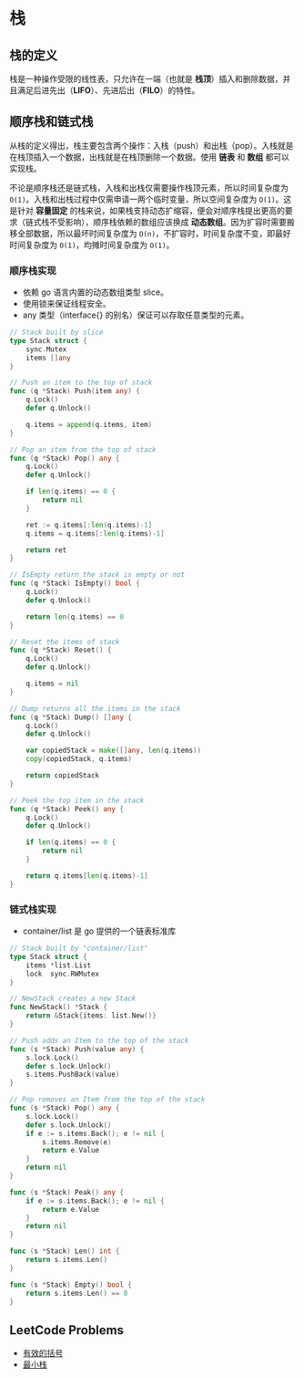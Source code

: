 # 栈

## 栈的定义

栈是一种操作受限的线性表，只允许在一端（也就是 **栈顶**）插入和删除数据，并且满足后进先出（**LIFO**）、先进后出（**FILO**）的特性。

## 顺序栈和链式栈

从栈的定义得出，栈主要包含两个操作：入栈（push）和出栈（pop）。入栈就是在栈顶插入一个数据，出栈就是在栈顶删除一个数据。使用 **链表** 和 **数组** 都可以实现栈。

不论是顺序栈还是链式栈，入栈和出栈仅需要操作栈顶元素，所以时间复杂度为 `O(1)`。入栈和出栈过程中仅需申请一两个临时变量，所以空间复杂度为 `O(1)`。这是针对 **容量固定** 的栈来说，如果栈支持动态扩缩容，便会对顺序栈提出更高的要求（链式栈不受影响），顺序栈依赖的数组应该换成 **动态数组**。因为扩容时需要搬移全部数据，所以最坏时间复杂度为 `O(n)`，不扩容时，时间复杂度不变，即最好时间复杂度为 `O(1)`，均摊时间复杂度为 `O(1)`。

### 顺序栈实现

- 依赖 go 语言内置的动态数组类型 slice。
- 使用锁来保证线程安全。
- any 类型（interface{} 的别名）保证可以存取任意类型的元素。

```go
// Stack built by slice
type Stack struct {
	sync.Mutex
	items []any
}

// Push an item to the top of stack
func (q *Stack) Push(item any) {
	q.Lock()
	defer q.Unlock()

	q.items = append(q.items, item)
}

// Pop an item from the top of stack
func (q *Stack) Pop() any {
	q.Lock()
	defer q.Unlock()

	if len(q.items) == 0 {
		return nil
	}

	ret := q.items[:len(q.items)-1]
	q.items = q.items[:len(q.items)-1]

	return ret
}

// IsEmpty return the stack is empty or not
func (q *Stack) IsEmpty() bool {
	q.Lock()
	defer q.Unlock()

	return len(q.items) == 0
}

// Reset the items of stack
func (q *Stack) Reset() {
	q.Lock()
	defer q.Unlock()

	q.items = nil
}

// Dump returns all the items in the stack
func (q *Stack) Dump() []any {
	q.Lock()
	defer q.Unlock()

	var copiedStack = make([]any, len(q.items))
	copy(copiedStack, q.items)

	return copiedStack
}

// Peek the top item in the stack
func (q *Stack) Peek() any {
	q.Lock()
	defer q.Unlock()

	if len(q.items) == 0 {
		return nil
	}

	return q.items[len(q.items)-1]
}
```

### 链式栈实现

- container/list 是 go 提供的一个链表标准库

```go
// Stack built by "container/list"
type Stack struct {
	items *list.List
	lock  sync.RWMutex
}

// NewStack creates a new Stack
func NewStack() *Stack {
	return &Stack{items: list.New()}
}

// Push adds an Item to the top of the stack
func (s *Stack) Push(value any) {
	s.lock.Lock()
	defer s.lock.Unlock()
	s.items.PushBack(value)
}

// Pop removes an Item from the top of the stack
func (s *Stack) Pop() any {
	s.lock.Lock()
	defer s.lock.Unlock()
	if e := s.items.Back(); e != nil {
		s.items.Remove(e)
		return e.Value
	}
	return nil
}

func (s *Stack) Peak() any {
	if e := s.items.Back(); e != nil {
		return e.Value
	}
	return nil
}

func (s *Stack) Len() int {
	return s.items.Len()
}

func (s *Stack) Empty() bool {
	return s.items.Len() == 0
}
```

## LeetCode Problems

- [有效的括号](https://leetcode.cn/problems/valid-parentheses/)
- [最小栈](https://leetcode.cn/problems/min-stack/)
